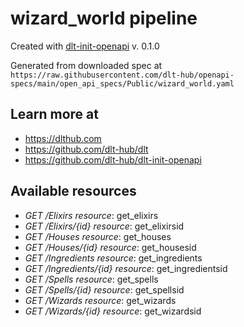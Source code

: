 # wizard_world pipeline

Created with [dlt-init-openapi](https://github.com/dlt-hub/dlt-init-openapi) v. 0.1.0

Generated from downloaded spec at `https://raw.githubusercontent.com/dlt-hub/openapi-specs/main/open_api_specs/Public/wizard_world.yaml`
## Learn more at

* https://dlthub.com
* https://github.com/dlt-hub/dlt
* https://github.com/dlt-hub/dlt-init-openapi


## Available resources
* _GET /Elixirs_ 
  *resource*: get_elixirs  
* _GET /Elixirs/{id}_ 
  *resource*: get_elixirsid  
* _GET /Houses_ 
  *resource*: get_houses  
* _GET /Houses/{id}_ 
  *resource*: get_housesid  
* _GET /Ingredients_ 
  *resource*: get_ingredients  
* _GET /Ingredients/{id}_ 
  *resource*: get_ingredientsid  
* _GET /Spells_ 
  *resource*: get_spells  
* _GET /Spells/{id}_ 
  *resource*: get_spellsid  
* _GET /Wizards_ 
  *resource*: get_wizards  
* _GET /Wizards/{id}_ 
  *resource*: get_wizardsid  
